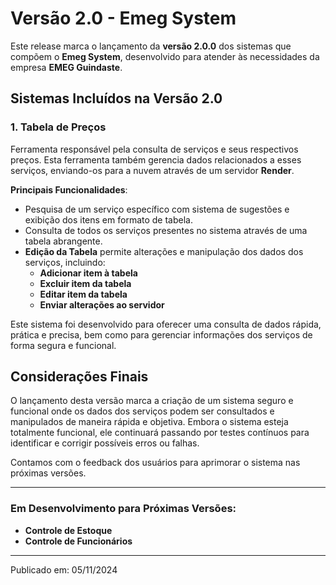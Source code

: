 # Versão 2.0 - Emeg System

Este release marca o lançamento da **versão 2.0.0** dos sistemas que compõem o **Emeg System**, desenvolvido para atender às necessidades da empresa **EMEG Guindaste**.

## Sistemas Incluídos na Versão 2.0

### 1. **Tabela de Preços**
Ferramenta responsável pela consulta de serviços e seus respectivos preços. Esta ferramenta também gerencia dados relacionados a esses serviços, enviando-os para a nuvem através de um servidor **Render**.

**Principais Funcionalidades**:
- Pesquisa de um serviço específico com sistema de sugestões e exibição dos itens em formato de tabela.
- Consulta de todos os serviços presentes no sistema através de uma tabela abrangente.
- **Edição da Tabela** permite alterações e manipulação dos dados dos serviços, incluindo:
    - **Adicionar item à tabela**
    - **Excluir item da tabela**
    - **Editar item da tabela**
    - **Enviar alterações ao servidor**

Este sistema foi desenvolvido para oferecer uma consulta de dados rápida, prática e precisa, bem como para gerenciar informações dos serviços de forma segura e funcional.

## Considerações Finais
O lançamento desta versão marca a criação de um sistema seguro e funcional onde os dados dos serviços podem ser consultados e manipulados de maneira rápida e objetiva. Embora o sistema esteja totalmente funcional, ele continuará passando por testes contínuos para identificar e corrigir possíveis erros ou falhas.

Contamos com o feedback dos usuários para aprimorar o sistema nas próximas versões.

---

### Em Desenvolvimento para Próximas Versões:
- **Controle de Estoque**
- **Controle de Funcionários**

---

Publicado em: 05/11/2024

